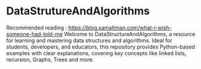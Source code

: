 # DataStrutureAndAlgorithms 
Recommended reading : https://blog.samaltman.com/what-i-wish-someone-had-told-me 
Welcome to DataStructureAndAlgorithms, a resource for learning and mastering data structures and algorithms. Ideal for students, developers, and educators, this repository provides Python-based examples with clear explanations, covering key concepts like linked lists, recursion, Graphs, Trees and more.
